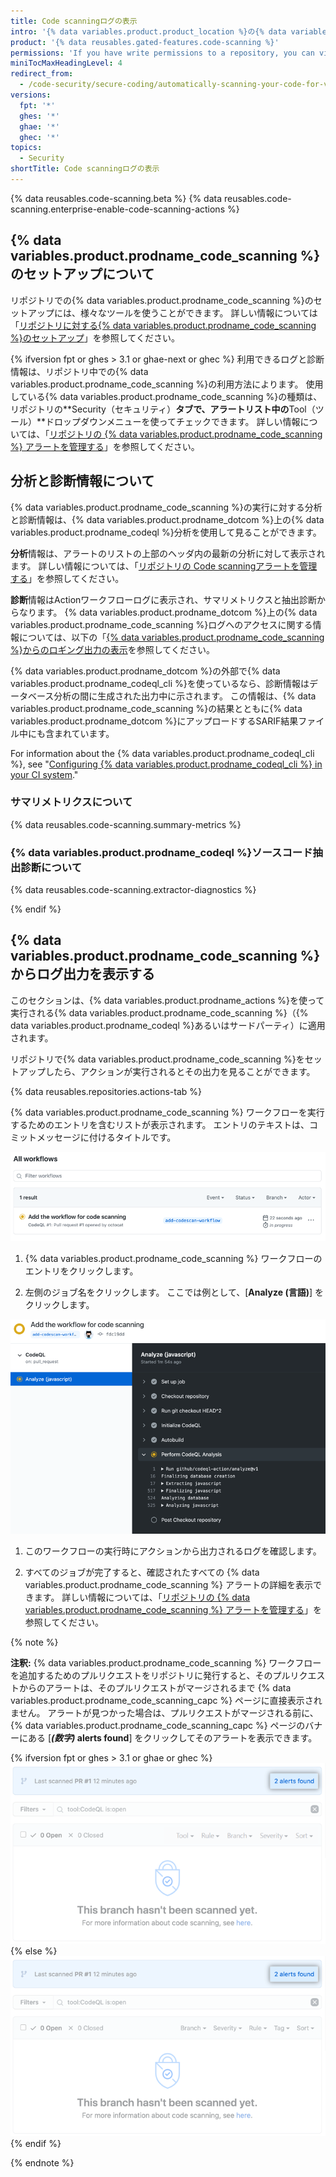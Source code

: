 ```yaml
---
title: Code scanningログの表示
intro: '{% data variables.product.product_location %}の{% data variables.product.prodname_code_scanning %}分析で生成された出力を見ることができます。'
product: '{% data reusables.gated-features.code-scanning %}'
permissions: 'If you have write permissions to a repository, you can view the {% data variables.product.prodname_code_scanning %} logs for that repository.'
miniTocMaxHeadingLevel: 4
redirect_from:
  - /code-security/secure-coding/automatically-scanning-your-code-for-vulnerabilities-and-errors/viewing-code-scanning-logs
versions:
  fpt: '*'
  ghes: '*'
  ghae: '*'
  ghec: '*'
topics:
  - Security
shortTitle: Code scanningログの表示
---
```


{% data reusables.code-scanning.beta %}
{% data reusables.code-scanning.enterprise-enable-code-scanning-actions %}

## {% data variables.product.prodname_code_scanning %}のセットアップについて

リポジトリでの{% data variables.product.prodname_code_scanning %}のセットアップには、様々なツールを使うことができます。 詳しい情報については「[リポジトリに対する{% data variables.product.prodname_code_scanning %}のセットアップ](/code-security/secure-coding/automatically-scanning-your-code-for-vulnerabilities-and-errors/setting-up-code-scanning-for-a-repository#options-for-setting-up-code-scanning)」を参照してください。

{% ifversion fpt or ghes > 3.1 or ghae-next or ghec %}
利用できるログと診断情報は、リポジトリ中での{% data variables.product.prodname_code_scanning %}の利用方法によります。 使用している{% data variables.product.prodname_code_scanning %}の種類は、リポジトリの**Security（セキュリティ）**タブで、アラートリスト中の**Tool（ツール）**ドロップダウンメニューを使ってチェックできます。 詳しい情報については、「[リポジトリの {% data variables.product.prodname_code_scanning %} アラートを管理する](/code-security/secure-coding/automatically-scanning-your-code-for-vulnerabilities-and-errors/managing-code-scanning-alerts-for-your-repository#viewing-the-alerts-for-a-repository)」を参照してください。

## 分析と診断情報について

{% data variables.product.prodname_code_scanning %}の実行に対する分析と診断情報は、{% data variables.product.prodname_dotcom %}上の{% data variables.product.prodname_codeql %}分析を使用して見ることができます。

**分析**情報は、アラートのリストの上部のヘッダ内の最新の分析に対して表示されます。 詳しい情報については、「[リポジトリの Code scanningアラートを管理する](/code-security/secure-coding/automatically-scanning-your-code-for-vulnerabilities-and-errors/managing-code-scanning-alerts-for-your-repository#viewing-the-alerts-for-a-repository)」を参照してください。

**診断**情報はActionワークフローログに表示され、サマリメトリクスと抽出診断からなります。 {% data variables.product.prodname_dotcom %}上の{% data variables.product.prodname_code_scanning %}ログへのアクセスに関する情報については、以下の「[{% data variables.product.prodname_code_scanning %}からのロギング出力の表示](#viewing-the-logging-output-from-code-scanning)を参照してください。

{% data variables.product.prodname_dotcom %}の外部で{% data variables.product.prodname_codeql_cli %}を使っているなら、診断情報はデータベース分析の間に生成された出力中に示されます。 この情報は、{% data variables.product.prodname_code_scanning %}の結果とともに{% data variables.product.prodname_dotcom %}にアップロードするSARIF結果ファイル中にも含まれています。

For information about the {% data variables.product.prodname_codeql_cli %}, see "[Configuring {% data variables.product.prodname_codeql_cli %} in your CI system](/code-security/secure-coding/using-codeql-code-scanning-with-your-existing-ci-system/configuring-codeql-cli-in-your-ci-system#viewing-log-and-diagnostic-information)."

### サマリメトリクスについて

{% data reusables.code-scanning.summary-metrics %}

### {% data variables.product.prodname_codeql %}ソースコード抽出診断について

{% data reusables.code-scanning.extractor-diagnostics %}

{% endif %}
## {% data variables.product.prodname_code_scanning %} からログ出力を表示する

このセクションは、{% data variables.product.prodname_actions %}を使って実行される{% data variables.product.prodname_code_scanning %}（{% data variables.product.prodname_codeql %}あるいはサードパーティ）に適用されます。

リポジトリで{% data variables.product.prodname_code_scanning %}をセットアップしたら、アクションが実行されるとその出力を見ることができます。

{% data reusables.repositories.actions-tab %}

  {% data variables.product.prodname_code_scanning %} ワークフローを実行するためのエントリを含むリストが表示されます。 エントリのテキストは、コミットメッセージに付けるタイトルです。

  ![{% data variables.product.prodname_code_scanning %} ワークフローを表示しているアクションのリスト](/assets/images/help/repository/code-scanning-actions-list.png)

1. {% data variables.product.prodname_code_scanning %} ワークフローのエントリをクリックします。

2. 左側のジョブ名をクリックします。 ここでは例として、[**Analyze (言語)**] をクリックします。

  ![{% data variables.product.prodname_code_scanning %} ワークフローからのログ出力](/assets/images/help/repository/code-scanning-logging-analyze-action.png)

1. このワークフローの実行時にアクションから出力されるログを確認します。

1. すべてのジョブが完了すると、確認されたすべての {% data variables.product.prodname_code_scanning %} アラートの詳細を表示できます。 詳しい情報については、「[リポジトリの {% data variables.product.prodname_code_scanning %} アラートを管理する](/code-security/secure-coding/managing-code-scanning-alerts-for-your-repository#viewing-the-alerts-for-a-repository)」を参照してください。

{% note %}

**注釈:** {% data variables.product.prodname_code_scanning %} ワークフローを追加するためのプルリクエストをリポジトリに発行すると、そのプルリクエストからのアラートは、そのプルリクエストがマージされるまで {% data variables.product.prodname_code_scanning_capc %} ページに直接表示されません。 アラートが見つかった場合は、プルリクエストがマージされる前に、{% data variables.product.prodname_code_scanning_capc %} ページのバナーにある [**_(数字)_ alerts found**] をクリックしてそのアラートを表示できます。

{% ifversion fpt or ghes > 3.1 or ghae or ghec %}
  ![[n alerts found] のリンクをクリック](/assets/images/help/repository/code-scanning-alerts-found-link.png)
{% else %}
  ![[n alerts found] のリンクをクリック](/assets/images/enterprise/3.1/help/repository/code-scanning-alerts-found-link.png)
{% endif %}

{% endnote %}
